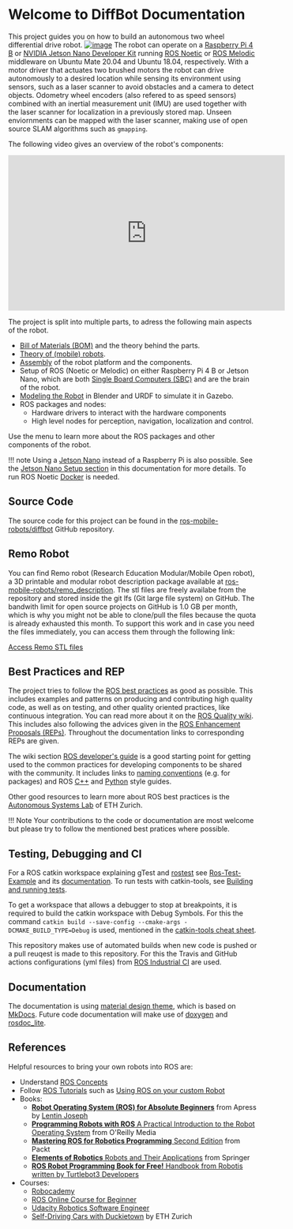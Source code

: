 # Welcome to DiffBot Documentation

This project guides you on how to build an autonomous two wheel differential drive robot. [![image](https://img.shields.io/github/stars/ros-mobile-robots/diffbot?style=social)](https://github.com/ros-mobile-robots/diffbot)
The robot can operate on a [Raspberry Pi 4 B](https://de.aliexpress.com/item/32858825148.html?spm=a2g0o.productlist.0.0.5d232e8bvlKM7l&algo_pvid=2c45d347-5783-49a6-a0a8-f104d0b78232&algo_expid=2c45d347-5783-49a6-a0a8-f104d0b78232-0&btsid=0100feb4-37d7-453a-8ff8-47a0e2fbdef7&ws_ab_test=searchweb0_0,searchweb201602_9,searchweb201603_52) or [NVIDIA Jetson Nano Developer Kit](https://developer.nvidia.com/embedded/jetson-nano-developer-kit) 
running [ROS Noetic](http://wiki.ros.org/noetic) or [ROS Melodic](http://wiki.ros.org/melodic) middleware on Ubuntu Mate 20.04 and Ubuntu 18.04, respectively.
With a motor driver that actuates two brushed motors the robot can drive autonomously to a desired location while sensing its environment using sensors, 
such as a laser scanner to avoid obstacles and a camera to detect objects. Odometry wheel encoders (also refered to as speed sensors) 
combined with an inertial measurement unit (IMU) are used together with the laser scanner for localization in a previously stored map. 
Unseen enviornments can be mapped with the laser scanner, making use of open source SLAM algorithms such as `gmapping`. 

The following video gives an overview of the robot's components:

<iframe width="560" height="315" src="https://www.youtube.com/embed/6aAEbtfVbAk" title="YouTube video player" frameborder="0" allow="accelerometer; autoplay; clipboard-write; encrypted-media; gyroscope; picture-in-picture" allowfullscreen></iframe>

The project is split into multiple parts, to adress the following main aspects of the robot.

- [Bill of Materials (BOM)](./components.md) and the theory behind the parts.
- [Theory of (mobile) robots](./theory/index.md).
- [Assembly](/projects/diffbot/assembly/) of the robot platform and the components.
- Setup of ROS (Noetic or Melodic) on either Raspberry Pi 4 B or Jetson Nano, 
  which are both [Single Board Computers (SBC)](https://en.wikipedia.org/wiki/Single-board_computer) and are the brain of the robot.
- [Modeling the Robot](/projects/diffbot/URDF) in Blender and URDF to simulate it in Gazebo.
- ROS packages and nodes: 
  - Hardware drivers to interact with the hardware components
  - High level nodes for perception, navigation, localization and control.

Use the menu to learn more about the ROS packages and other components of the robot.

!!! note
    Using a [Jetson Nano](https://developer.nvidia.com/embedded/jetson-nano-developer-kit) instead of a Raspberry Pi is also possible.
    See the [Jetson Nano Setup section](./jetson-nano-setup.md) in this documentation for more details. 
    To run ROS Noetic [Docker](https://www.docker.com/) is needed.


## Source Code

The source code for this project can be found in the [ros-mobile-robots/diffbot](https://github.com/ros-mobile-robots/diffbot) GitHub repository.

## Remo Robot

You can find Remo robot (Research Education Modular/Mobile Open robot), a 3D printable and modular robot description package available at [ros-mobile-robots/remo_description](https://github.com/ros-mobile-robots/remo_description). 
The stl files are freely availabe from the repository and stored inside the git lfs (Git large file system) on GitHub. 
The bandwith limit for open source projects on GitHub is 1.0 GB per month, 
which is why you might not be able to clone/pull the files because the quota is already exhausted this month. 
To support this work and in case you need the files immediately, you can access them through the following link:


<a class="gumroad-button" href="https://gumroad.com/l/GnMpU?wanted=true" data-gumroad-single-product="true">Access Remo STL files</a>

## Best Practices and REP

The project tries to follow the [ROS best practices](http://wiki.ros.org/Tutorials/Best%20Practices) as good as possible. 
This includes examples and patterns on producing and contributing high quality code, 
as well as on testing, and other quality oriented practices, like continuous integration. 
You can read more about it on the [ROS Quality wiki](http://wiki.ros.org/Quality). This includes also following the advices given
in the [ROS Enhancement Proposals (REPs)](https://www.ros.org/reps/rep-0000.html). Throughout the documentation links to corresponding REPs are given.

The wiki section [ROS developer's guide](http://wiki.ros.org/DevelopersGuide) is a good starting point for getting used to the common practices for developing components to be shared with the community. It includes links to [naming conventions](http://wiki.ros.org/ROS/Patterns/Conventions#Naming_ROS_Resources) (e.g. for packages) and ROS [C++](http://wiki.ros.org/CppStyleGuide) and [Python](http://wiki.ros.org/PyStyleGuide) style guides.

Other good resources to learn more about ROS best practices is the [Autonomous Systems Lab](https://github.com/ethz-asl/ros_best_practices/wiki) of ETH Zurich.

!!! Note
    Your contributions to the code or documentation are most welcome but please try to follow the mentioned best pratices where possible.

## Testing, Debugging and CI

For a ROS catkin workspace explaining gTest and [rostest](http://wiki.ros.org/rostest) see [Ros-Test-Example](https://github.com/steup/Ros-Test-Example) and its [documentation](https://github.com/steup/Ros-Test-Example/blob/master/src/cars/doc/slides/slides.pdf).
To run tests with catkin-tools, see [Building and running tests](https://catkin-tools.readthedocs.io/en/latest/verbs/catkin_build.html#building-and-running-tests).

To get a workspace that allows a debugger to stop at breakpoints, it is required to build the catkin workspace with Debug Symbols. 
For this the command `catkin build --save-config --cmake-args -DCMAKE_BUILD_TYPE=Debug` is used, mentioned in the [catkin-tools cheat sheet](https://catkin-tools.readthedocs.io/en/latest/cheat_sheet.html).


This repository makes use of automated builds when new code is pushed or a pull reuqest is made to this repository.
For this the Travis and GitHub actions configurations (yml files) from [ROS Industrial CI](https://github.com/ros-industrial/industrial_ci) are used.

## Documentation

The documentation is using [material design theme](https://squidfunk.github.io/mkdocs-material/), which is based on [MkDocs](https://www.mkdocs.org/).
Future code documentation will make use of [doxygen](http://wiki.ros.org/Doxygen) and [rosdoc_lite](http://wiki.ros.org/rosdoc_lite).

## References

Helpful resources to bring your own robots into ROS are:

- Understand [ROS Concepts](https://wiki.ros.org/ROS/Concepts)
- Follow [ROS Tutorials](http://wiki.ros.org/ROS/Tutorials) such as [Using ROS on your custom Robot](http://wiki.ros.org/ROS/Tutorials#Using_ROS_on_your_custom_Robot)
- Books:
  - [**Robot Operating System (ROS) for Absolute Beginners**](https://link.springer.com/book/10.1007/978-1-4842-3405-1) from Apress by [Lentin Joseph](https://lentinjoseph.com/)
  - [**Programming Robots with ROS** A Practical Introduction to the Robot Operating System](http://shop.oreilly.com/product/0636920024736.do) from O'Reilly Media
  - [**Mastering ROS for Robotics Programming** Second Edition](https://www.packtpub.com/eu/hardware-and-creative/mastering-ros-robotics-programming-second-edition) from Packt
  - [**Elements of Robotics** Robots and Their Applications](https://www.springer.com/de/book/9783319625324) from Springer
  - [**ROS Robot Programming Book for Free!** Handbook from Robotis written by Turtlebot3 Developers](https://community.robotsource.org/t/download-the-ros-robot-programming-book-for-free/51)
- Courses:
  - [Robocademy](https://robocademy.com/)
  - [ROS Online Course for Beginner](https://discourse.ros.org/t/new-ros-online-course-for-beginner/5320)
  - [Udacity Robotics Software Engineer](https://www.udacity.com/course/robotics-software-engineer--nd209)
  - [Self-Driving Cars with Duckietown](https://www.edx.org/course/self-driving-cars-with-duckietown) by ETH Zurich
